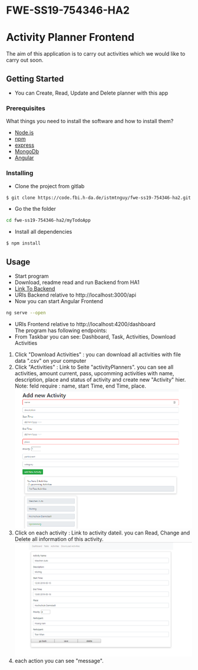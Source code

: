 # FWE-SS19-754346-HA2
# Activity Planner Frontend

The aim of this application is to carry out activities which we would like to carry out soon.

## Getting Started
- You can Create, Read, Update and Delete planner with this app
### Prerequisites
What things you need to install the software and how to install them?  
- [Node.js](https://nodejs.org/docs/latest/api/)  
- [npm](https://www.npmjs.com/package/npm-api)
- [express](https://expressjs.com/de/api.html)
- [MongoDb](https://mongoosejs.com/)
- [Angular](https://angular.io/guide/quickstart)
### Installing 
- Clone the project from gitlab  
```sh
$ git clone https://code.fbi.h-da.de/istmtnguy/fwe-ss19-754346-ha2.git
```
- Go the the folder
```sh
cd fwe-ss19-754346-ha2/myTodoApp
```
- Install all dependencies
```sh
$ npm install
````
## Usage  
- Start program  
- Download, readme read and run Backend from HA1
- [Link To Backend](https://code.fbi.h-da.de/istmtnguy/fwe-ss19-754346-ha1)
 - URIs Backend relative to http://localhost:3000/api
 - Now you can start Angular Frontend
 ```sh
 ng serve --open
 ```
  - URIs Frontend relative to http://localhost:4200/dashboard  
  The program has following endpoints:
   - From Taskbar you can see: Dashboard, Task, Activities, Download Activities  
1. Click "Download Activities" : you can download all activities with file data ".csv" on your computer
2. Click "Activities" : Link to Seite "activityPlanners". you can see all activities, amount current, pass, upcomming activities with name, description, place and status of activity and create new "Activity" hier.  
Note: feld require : name, start Time, end Time, place.  
![alt_text](./myTodoapp/image/activities.PNG)
3. Click on each activity : Link to activity dateil. you can Read, Change and Delete all information of this activity.  
![alt text](./myTodoapp/image/activityDateil.PNG)
4. each action you can see "message".